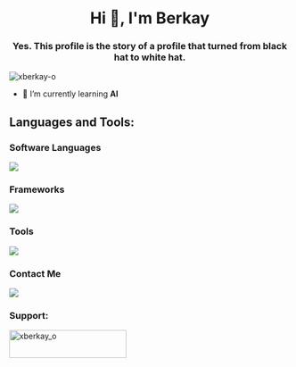 <h1 align="center">Hi 👋, I'm Berkay</h1>
<h3 align="center">Yes. This profile is the story of a profile that turned from black hat to white hat.</h3>

<p align="left"> <img src="https://komarev.com/ghpvc/?username=xberkay-o&label=Profile%20views&color=0e75b6&style=flat" alt="xberkay-o" /> </p>

- 🌱 I’m currently learning **AI**

<h2 align="left">Languages and Tools:</h2>

### Software Languages
<p align="left"> <a href="https://github.com/xberkay-o"><img src="https://go-skill-icons.vercel.app/api/icons?i=py,go,nodejs"></a></p>

### Frameworks
<p align="left"> <a href="https://github.com/xberkay-o"><img src="https://go-skill-icons.vercel.app/api/icons?i=mysql,mongodb,sqlite,discord,discordjs,bots,django,fastapi,pytorch,postgresql"> </a> </p>

### Tools
<p align="left"> <a href="https://github.com/xberkay-o"><img src="https://go-skill-icons.vercel.app/api/icons?i=vscode,visualstudio,jupyter,postman,svg,json,windows,linux,wireshark"> </a> </p>

### Contact Me
<p align="left"> <a href="https://github.com/xberkay-o"><img src="https://go-skill-icons.vercel.app/api/icons?i=replit,github,proton,stackoverflow,youtube,discord,linkedin"> </a> </p>


<h3 align="left">Support:</h3>
<p><a href="https://www.buymeacoffee.com/xberkay_o"> <img align="left" src="https://cdn.buymeacoffee.com/buttons/v2/default-yellow.png" height="50" width="210" alt="xberkay_o" /></a></p><br><br>
